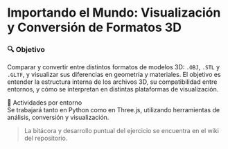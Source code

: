 # Importando el Mundo: Visualización y Conversión de Formatos 3D

### 🔍 Objetivo 
Comparar y convertir entre distintos formatos de modelos 3D: `.OBJ`, `.STL` y `.GLTF`, y visualizar sus diferencias en geometría y materiales. El objetivo es entender la estructura interna de los archivos 3D, su compatibilidad entre entornos, y cómo se interpretan en distintas plataformas de visualización.

🔹 Actividades por entorno <br>
Se trabajará tanto en Python como en Three.js, utilizando herramientas de análisis, conversión y visualización.

> La bitácora y desarrollo puntual del ejercicio se encuentra en el wiki del repositorio.
